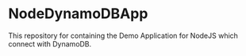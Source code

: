 NodeDynamoDBApp
===============

This repository for containing the Demo Application for NodeJS which connect with DynamoDB.
